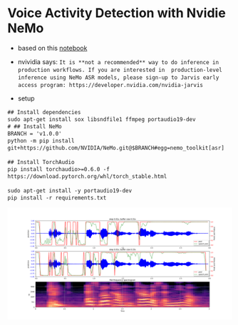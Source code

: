 # Voice Activity Detection with Nvidie NeMo
* based on this [notebook](https://github.com/NVIDIA/NeMo/blob/v1.0.0/tutorials/asr/07_Online_Offline_Microphone_VAD_Demo.ipynb)
 
* nvividia says: `It is **not a recommended** way to do inference in production workflows. If you are interested in 
  production-level inference using NeMo ASR models, please sign-up to Jarvis early access program: https://developer.nvidia.com/nvidia-jarvis`

* setup
```shell
## Install dependencies
sudo apt-get install sox libsndfile1 ffmpeg portaudio19-dev
# ## Install NeMo
BRANCH = 'v1.0.0'
python -m pip install git+https://github.com/NVIDIA/NeMo.git@$BRANCH#egg=nemo_toolkit[asr]

## Install TorchAudio
pip install torchaudio>=0.6.0 -f https://download.pytorch.org/whl/torch_stable.html

sudo apt-get install -y portaudio19-dev
pip install -r requirements.txt

```
![image](images/vad_demo.png)